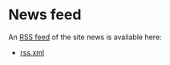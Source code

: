 # News feed

An [RSS feed](https://en.wikipedia.org/wiki/RSS) of the site news is available here:
* [rss.xml](feed-files/rss.xml)
